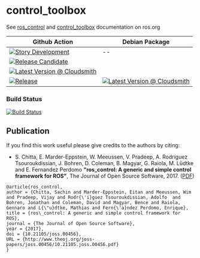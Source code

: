 control_toolbox
===========

See [ros_control](http://wiki.ros.org/ros_control) and [control_toolbox](http://wiki.ros.org/control_toolbox) documentation on ros.org

| Github Action  | Debian Package |
| ------------- | ------------- |
| [![Story Development](https://github.com/AutoModality/control_toolbox/workflows/Story%20Development/badge.svg)](https://github.com/AutoModality/latency_testing/actions?query=workflow%3A%22Story+Development%22) | --  |
| [![Release Candidate](https://github.com/AutoModality/control_toolbox/workflows/Release%20Candidate/badge.svg)](https://github.com/AutoModality/latency_testing/actions?query=workflow%3A%22Release+Candidate%22)  | 
[![Latest Version @ Cloudsmith](https://api-prd.cloudsmith.io/badges/version/automodality/dev/deb/ros-kinetic-am-control-toolbox/latest/d=ubuntu%252Fxenial;t=1/?render=true&badge_token=gAAAAABeMkiT4bZtQgd-KnhEoKd9FFOJsT3cr5LfCvShdUtcZ-IzsJFvKTbqQUuiNEYUHSLtGTc07jHQENZ4qN8d-AYiti-nrdZDCecRhZRGkNzs7ke7kc8%3D)](https://cloudsmith.io/~automodality/repos/dev/packages/detail/deb/ros-kinetic-am-control-toolbox/latest/d=ubuntu%252Fxenial;t=1/) |
| [![Release](https://github.com/AutoModality/control_toolbox/workflows/Release/badge.svg)](https://github.com/AutoModality/control_toolbox/actions?query=workflow%3A%22Release)  | [![Latest Version @ Cloudsmith](https://api-prd.cloudsmith.io/badges/version/automodality/dev/deb/ros-kinetic-control-toolbox/latest/d=ubuntu%252Fxenial;t=1/?render=true&badge_token=gAAAAABeMLuZXS-ANd9V9_kXlrYqGfjPwyALOKjR1wi4-IQ0lfRFJUvThY2HRBLcvslf9T4KneowgWIPwHLM71W39A4Gb3SCs4Udp07HTdIE_GxNaw_EGmo%3D)](https://cloudsmith.io/~automodality/repos/dev/packages/detail/deb/ros-kinetic-control-toolbox/latest/d=ubuntu%252Fxenial;t=1/) |

### Build Status

[![Build Status](https://travis-ci.org/ros-controls/control_toolbox.png?branch=kinetic-devel)](https://travis-ci.org/ros-controls/control_toolbox)

## Publication

If you find this work useful please give credits to the authors by citing:

* S. Chitta, E. Marder-Eppstein, W. Meeussen, V. Pradeep, A. Rodríguez Tsouroukdissian, J. Bohren, D. Coleman, B. Magyar, G. Raiola, M. Lüdtke and E. Fernandez Perdomo
**"ros_control: A generic and simple control framework for ROS"**,
The Journal of Open Source Software, 2017. ([PDF](http://www.theoj.org/joss-papers/joss.00456/10.21105.joss.00456.pdf))

```
@article{ros_control,
author = {Chitta, Sachin and Marder-Eppstein, Eitan and Meeussen, Wim and Pradeep, Vijay and Rodr{\'i}guez Tsouroukdissian, Adolfo  and Bohren, Jonathan and Coleman, David and Magyar, Bence and Raiola, Gennaro and L{\"u}dtke, Mathias and Fern{\'a}ndez Perdomo, Enrique},
title = {ros\_control: A generic and simple control framework for ROS},
journal = {The Journal of Open Source Software},
year = {2017},
doi = {10.21105/joss.00456},
URL = {http://www.theoj.org/joss-papers/joss.00456/10.21105.joss.00456.pdf}
}
```
